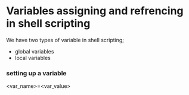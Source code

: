 # Variables assigning and refrencing in shell scripting
We have two types of variable in shell scripting;
- global variables
- local variables
### setting up a variable
<var_name>=<var_value>

